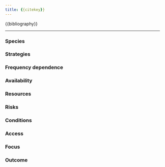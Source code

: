 ```yaml
---
title: {{citekey}}
---
```


{{bibliography}}

---

### Species

### Strategies

### Frequency dependence

### Availability

### Resources

### Risks

### Conditions

### Access

### Focus

### Outcome
